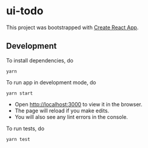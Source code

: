 # ui-todo

This project was bootstrapped with [Create React App](https://github.com/facebook/create-react-app).

## Development

To install dependencies, do

```
yarn
```

To run app in development mode, do

```
yarn start
```

- Open [http://localhost:3000](http://localhost:3000) to view it in the browser.
- The page will reload if you make edits.<br />
- You will also see any lint errors in the console.

To run tests, do

```
yarn test
```
